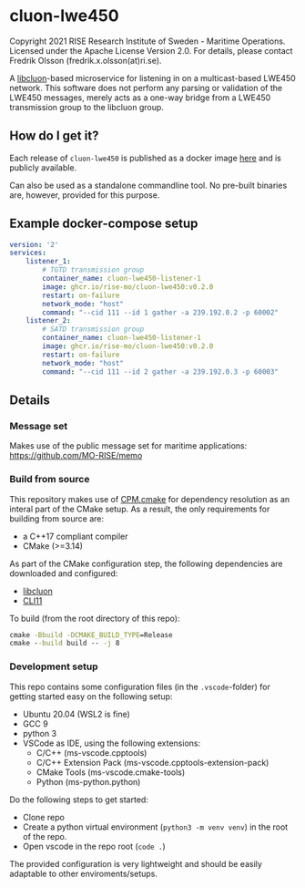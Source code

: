 # cluon-lwe450

Copyright 2021 RISE Research Institute of Sweden - Maritime Operations. Licensed under the Apache License Version 2.0. For details, please contact Fredrik Olsson (fredrik.x.olsson(at)ri.se).

A [libcluon](https://github.com/chrberger/libcluon)-based microservice for listening in on a multicast-based LWE450 network. This software does not perform any parsing or validation of the LWE450 messages, merely acts as a one-way bridge from a LWE450 transmission group to the libcluon group.

## How do I get it?
Each release of `cluon-lwe450` is published as a docker image [here](https://github.com/orgs/MO-RISE/packages/container/package/cluon-lwe450) and is publicly available.

Can also be used as a standalone commandline tool. No pre-built binaries are, however, provided for this purpose.

## Example docker-compose setup
```yaml
version: '2'
services:
    listener_1:
        # TGTD transmission group
        container_name: cluon-lwe450-listener-1
        image: ghcr.io/rise-mo/cluon-lwe450:v0.2.0
        restart: on-failure
        network_mode: "host"
        command: "--cid 111 --id 1 gather -a 239.192.0.2 -p 60002"
    listener_2:
        # SATD transmission group
        container_name: cluon-lwe450-listener-1
        image: ghcr.io/rise-mo/cluon-lwe450:v0.2.0
        restart: on-failure
        network_mode: "host"
        command: "--cid 111 --id 2 gather -a 239.192.0.3 -p 60003"
```

## Details

### Message set
Makes use of the public message set for maritime applications: https://github.com/MO-RISE/memo

### Build from source
This repository makes use of [CPM.cmake](https://github.com/cpm-cmake/CPM.cmake) for dependency resolution as an interal part of the CMake setup. As a result, the only requirements for building from source are:
* a C++17 compliant compiler
* CMake (>=3.14)

As part of the CMake configuration step, the following dependencies are downloaded and configured:
* [libcluon](https://github.com/chrberger/libcluon)
* [CLI11](https://github.com/CLIUtils/CLI11)

To build (from the root directory of this repo):
```cmd
cmake -Bbuild -DCMAKE_BUILD_TYPE=Release
cmake --build build -- -j 8
```

### Development setup
This repo contains some configuration files (in the `.vscode`-folder) for getting started easy on the following setup:
* Ubuntu 20.04 (WSL2 is fine)
* GCC 9
* python 3
* VSCode as IDE, using the following extensions:
  - C/C++ (ms-vscode.cpptools)
  - C/C++ Extension Pack (ms-vscode.cpptools-extension-pack)
  - CMake Tools (ms-vscode.cmake-tools)
  - Python (ms-python.python)

Do the following steps to get started:
* Clone repo
* Create a python virtual environment (`python3 -m venv venv`) in the root of the repo.
* Open vscode in the repo root (`code .`)

The provided configuration is very lightweight and should be easily adaptable to other enviroments/setups.

